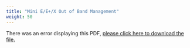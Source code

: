 ```yaml
---
title: "Mini E/E+/X Out of Band Management"
weight: 50
---
```


<object data="https://www.truenas.com/docs/files/MiniEE+XOOBM1.0.pdf" type="application/pdf" width="95%" height="1000">
  There was an error displaying this PDF, <a href="https://www.truenas.com/docs/files/MiniEE+XOOBM1.0.pdf">please click here to download the file.</a>
</object>
